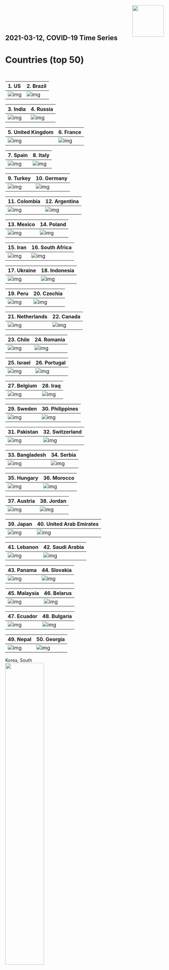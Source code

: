 <img align="right"  height="100" src="/doc/utsw-master-logo-cmyk+BI.png">

 <p>&nbsp;</p> 

 <p>&nbsp;</p> 

## 2021-03-12, COVID-19 Time Series
# Countries (top 50)


 <p>&nbsp;</p> 

|  1. US  |  2. Brazil  |  
|  :---   |   :---   |  
|  ![img](/output/countries_current/US_newCases.png)  |  ![img](/output/countries_current/Brazil_newCases.png)  |  

|  3. India  |  4. Russia  |  
|  :---   |   :---   |  
|  ![img](/output/countries_current/India_newCases.png)  |  ![img](/output/countries_current/Russia_newCases.png)  |  

|  5. United Kingdom  |  6. France  |  
|  :---   |   :---   |  
|  ![img](/output/countries_current/United Kingdom_newCases.png)  |  ![img](/output/countries_current/France_newCases.png)  |  

|  7. Spain  |  8. Italy  |  
|  :---   |   :---   |  
|  ![img](/output/countries_current/Spain_newCases.png)  |  ![img](/output/countries_current/Italy_newCases.png)  |  

|  9. Turkey  |  10. Germany  |  
|  :---   |   :---   |  
|  ![img](/output/countries_current/Turkey_newCases.png)  |  ![img](/output/countries_current/Germany_newCases.png)  |  

|  11. Colombia  |  12. Argentina  |  
|  :---   |   :---   |  
|  ![img](/output/countries_current/Colombia_newCases.png)  |  ![img](/output/countries_current/Argentina_newCases.png)  |  

|  13. Mexico  |  14. Poland  |  
|  :---   |   :---   |  
|  ![img](/output/countries_current/Mexico_newCases.png)  |  ![img](/output/countries_current/Poland_newCases.png)  |  

|  15. Iran  |  16. South Africa  |  
|  :---   |   :---   |  
|  ![img](/output/countries_current/Iran_newCases.png)  |  ![img](/output/countries_current/South Africa_newCases.png)  |  

|  17. Ukraine  |  18. Indonesia  |  
|  :---   |   :---   |  
|  ![img](/output/countries_current/Ukraine_newCases.png)  |  ![img](/output/countries_current/Indonesia_newCases.png)  |  

|  19. Peru  |  20. Czechia  |  
|  :---   |   :---   |  
|  ![img](/output/countries_current/Peru_newCases.png)  |  ![img](/output/countries_current/Czechia_newCases.png)  |  

|  21. Netherlands  |  22. Canada  |  
|  :---   |   :---   |  
|  ![img](/output/countries_current/Netherlands_newCases.png)  |  ![img](/output/countries_current/Canada_newCases.png)  |  

|  23. Chile  |  24. Romania  |  
|  :---   |   :---   |  
|  ![img](/output/countries_current/Chile_newCases.png)  |  ![img](/output/countries_current/Romania_newCases.png)  |  

|  25. Israel  |  26. Portugal  |  
|  :---   |   :---   |  
|  ![img](/output/countries_current/Israel_newCases.png)  |  ![img](/output/countries_current/Portugal_newCases.png)  |  

|  27. Belgium  |  28. Iraq  |  
|  :---   |   :---   |  
|  ![img](/output/countries_current/Belgium_newCases.png)  |  ![img](/output/countries_current/Iraq_newCases.png)  |  

|  29. Sweden  |  30. Philippines  |  
|  :---   |   :---   |  
|  ![img](/output/countries_current/Sweden_newCases.png)  |  ![img](/output/countries_current/Philippines_newCases.png)  |  

|  31. Pakistan  |  32. Switzerland  |  
|  :---   |   :---   |  
|  ![img](/output/countries_current/Pakistan_newCases.png)  |  ![img](/output/countries_current/Switzerland_newCases.png)  |  

|  33. Bangladesh  |  34. Serbia  |  
|  :---   |   :---   |  
|  ![img](/output/countries_current/Bangladesh_newCases.png)  |  ![img](/output/countries_current/Serbia_newCases.png)  |  

|  35. Hungary  |  36. Morocco  |  
|  :---   |   :---   |  
|  ![img](/output/countries_current/Hungary_newCases.png)  |  ![img](/output/countries_current/Morocco_newCases.png)  |  

|  37. Austria  |  38. Jordan  |  
|  :---   |   :---   |  
|  ![img](/output/countries_current/Austria_newCases.png)  |  ![img](/output/countries_current/Jordan_newCases.png)  |  

|  39. Japan  |  40. United Arab Emirates  |  
|  :---   |   :---   |  
|  ![img](/output/countries_current/Japan_newCases.png)  |  ![img](/output/countries_current/United Arab Emirates_newCases.png)  |  

|  41. Lebanon  |  42. Saudi Arabia  |  
|  :---   |   :---   |  
|  ![img](/output/countries_current/Lebanon_newCases.png)  |  ![img](/output/countries_current/Saudi Arabia_newCases.png)  |  

|  43. Panama  |  44. Slovakia  |  
|  :---   |   :---   |  
|  ![img](/output/countries_current/Panama_newCases.png)  |  ![img](/output/countries_current/Slovakia_newCases.png)  |  

|  45. Malaysia  |  46. Belarus  |  
|  :---   |   :---   |  
|  ![img](/output/countries_current/Malaysia_newCases.png)  |  ![img](/output/countries_current/Belarus_newCases.png)  |  

|  47. Ecuador  |  48. Bulgaria  |  
|  :---   |   :---   |  
|  ![img](/output/countries_current/Ecuador_newCases.png)  |  ![img](/output/countries_current/Bulgaria_newCases.png)  |  

|  49. Nepal  |  50. Georgia  |  
|  :---   |   :---   |  
|  ![img](/output/countries_current/Nepal_newCases.png)  |  ![img](/output/countries_current/Georgia_newCases.png)  |  

Korea, South  
<img src="/output/countries_current/Korea, South_newCases.png" width="49.5%"/>    

